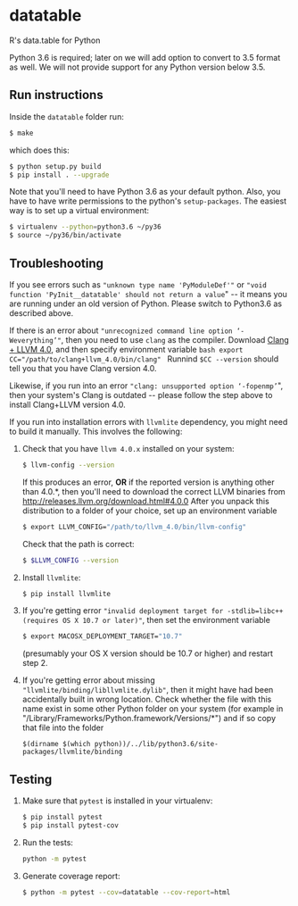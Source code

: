 # datatable
R's data.table for Python

Python 3.6 is required; later on we will add option to convert to 3.5
format as well. We will not provide support for any Python version
below 3.5.

## Run instructions

Inside the `datatable` folder run:
```bash
$ make
```
which does this:
```bash
$ python setup.py build
$ pip install . --upgrade
```

Note that you'll need to have Python 3.6 as your default python. Also,
you have to have write permissions to the python's `setup-packages`.
The easiest way is to set up a virtual environment:
```bash
$ virtualenv --python=python3.6 ~/py36
$ source ~/py36/bin/activate
```


## Troubleshooting

If you see errors such as `"unknown type name 'PyModuleDef'"` or `"void
function 'PyInit__datatable' should not return a value`" -- it means you are
running under an old version of Python. Please switch to Python3.6 as described
above.

If there is an error about `"unrecognized command line option ‘-Weverything’"`,
then you need to use `clang` as the compiler. Download
[Clang + LLVM 4.0](http://releases.llvm.org/download.html#4.0.0), and
then specify environment variable
    ```bash
    export CC="/path/to/clang+llvm_4.0/bin/clang"
    ```
Runnind `$CC --version` should tell you that you have Clang version 4.0.

Likewise, if you run into an error `"clang: unsupported option ‘-fopenmp’`",
then your system's Clang is outdated -- please follow the step above to
install Clang+LLVM version 4.0.

If you run into installation errors with `llvmlite` dependency, you
might need to build it manually. This involves the following:

  1. Check that you have `llvm 4.0.x` installed on your system:
     ```bash
     $ llvm-config --version
     ```
     If this produces an error, **OR** if the reported version is
     anything other than 4.0.*, then you'll need to download the correct
     LLVM binaries from http://releases.llvm.org/download.html#4.0.0
     After you unpack this distribution to a folder of your choice, set
     up an environment variable
     ```bash
     $ export LLVM_CONFIG="/path/to/llvm_4.0/bin/llvm-config"
     ```
     Check that the path is correct:
     ```bash
     $ $LLVM_CONFIG --version
     ```

  2. Install `llvmlite`:
     ```bash
     $ pip install llvmlite
     ```

  3. If you're getting error `"invalid deployment target for
     -stdlib=libc++ (requires OS X 10.7 or later)"`, then set the
     environment variable
     ```bash
     $ export MACOSX_DEPLOYMENT_TARGET="10.7"
     ```
     (presumably your OS X version should be 10.7 or higher) and
     restart step 2.

  4. If you're getting error about missing
     `"llvmlite/binding/libllvmlite.dylib"`, then it might have had
     been accidentally built in wrong location. Check whether the file
     with this name exist in some other Python folder on your system
     (for example in "/Library/Frameworks/Python.framework/Versions/*")
     and if so copy that file into the folder
     ```
     $(dirname $(which python))/../lib/python3.6/site-packages/llvmlite/binding
     ```


## Testing

  1. Make sure that `pytest` is installed in your virtualenv:
     ```bash
     $ pip install pytest
     $ pip install pytest-cov
     ```
  2. Run the tests:
     ```bash
     python -m pytest
     ```
  3. Generate coverage report:
     ```bash
     $ python -m pytest --cov=datatable --cov-report=html
     ```